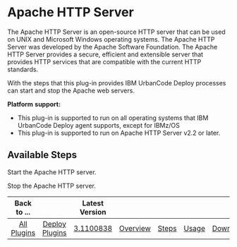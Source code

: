 
Apache HTTP Server
==================


The Apache HTTP Server is an open-source HTTP server that can be used on UNIX and Microsoft Windows operating systems. The Apache HTTP Server was developed by the Apache Software Foundation. The Apache HTTP Server provides a secure, efficient and extensible server that provides HTTP services that are compatible with the current HTTP standards.


With the steps that this plug-in provides IBM UrbanCode Deploy processes can start and stop the Apache web servers.


**Platform** **support:**


* This plug-in is supported to run on all operating systems that IBM UrbanCode Deploy agent supports, except for IBMz/OS
* This plug-in is supported to run on Apache HTTP Server v2.2 or later.



Available Steps
---------------


Start the Apache HTTP server.


Stop the Apache HTTP server.





|Back to ...||Latest Version|||||
| :---: | :---: | :---: | :---: | :---: | :---: | :---: |
|[All Plugins](../../index.md)|[Deploy Plugins](../README.md)|[3.1100838](https://raw.githubusercontent.com/UrbanCode/IBM-UCD-PLUGINS/main/files/Apache/Apache-3.1100838.zip)|[Overview](overview.md)|[Steps](steps.md)|[Usage](usage.md)|[Downloads](downloads.md)|
